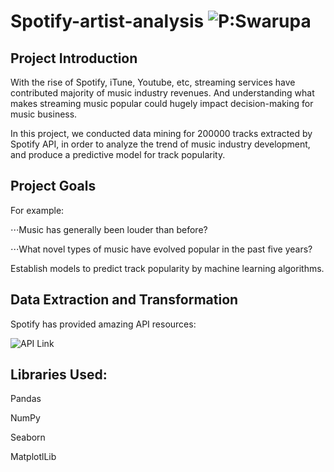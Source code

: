 # Spotify-artist-analysis ![P:Swarupa](https://img.shields.io/badge/P-Swarupa-red) 

## Project Introduction

With the rise of Spotify, iTune, Youtube, etc, streaming services have contributed majority of music industry revenues. And understanding what makes streaming music popular could hugely impact decision-making for music business.

In this project, we conducted data mining for 200000 tracks extracted by Spotify API, in order to analyze the trend of music industry development, and produce a predictive model for track popularity.


## Project Goals

For example:

⋅⋅⋅Music has generally been louder than before?

⋅⋅⋅What novel types of music have evolved popular in the past five years?

Establish models to predict track popularity by machine learning algorithms.


## Data Extraction and Transformation

Spotify has provided amazing API resources:

![API Link](https://developer.spotify.com/documentation/web-api/reference/tracks/) 

## Libraries Used:
Pandas

NumPy

Seaborn

MatplotlLib
